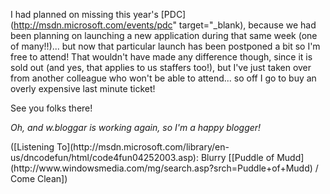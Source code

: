 I had planned on missing this year's [PDC](http://msdn.microsoft.com/events/pdc" target="_blank), because we had been planning on launching a new application during that same week (one of many!!)... but now that particular launch has been postponed a bit so I'm free to attend! That wouldn't have made any difference though, since it is sold out (and yes, that applies to us staffers too!), but I've just taken over from another colleague who won't be able to attend... so off I go to buy an overly expensive last minute ticket!

See you folks there!

_Oh, and w.bloggar is working again, so I'm a happy blogger!_

<div class="media">
  ([Listening To](http://msdn.microsoft.com/library/en-us/dncodefun/html/code4fun04252003.asp): Blurry [[Puddle of Mudd](http://www.windowsmedia.com/mg/search.asp?srch=Puddle+of+Mudd) / Come Clean])
</div>
